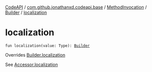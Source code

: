 [CodeAPI](../../../index.md) / [com.github.jonathanxd.codeapi.base](../../index.md) / [MethodInvocation](../index.md) / [Builder](index.md) / [localization](.)

# localization

`fun localization(value: Type): `[`Builder`](index.md)

Overrides [Builder.localization](../../-accessor/-builder/localization.md)

See [Accessor.localization](../../-accessor/localization.md)

